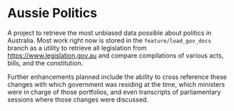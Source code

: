 # Aussie Politics

A project to retrieve the most unbiased data possible about politics in Australia. Most work right now is stored in the ```feature/load_gov_docs``` branch as a utility to retrieve all legislation from https://www.legislation.gov.au and compare compilations of various acts, bills, and the constitution.

Further enhancements planned include the ability to cross reference these changes with which government was residing at the time, which ministers were in charge of those portfolios, and even transcripts of parliamentary sessions where those changes were discussed.
